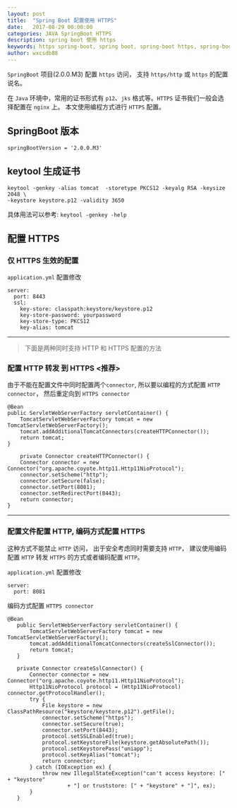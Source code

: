 ```yaml
---
layout: post
title:  "Spring Boot 配置使用 HTTPS"
date:   2017-08-29 00:00:00
categories: JAVA SpringBoot HTTPS
description: spring boot 使用 https
keywords: https spring-boot, spring boot, spring-boot https, spring-boot-https
author: wxcsdb88
---
```


`SpringBoot` 项目(2.0.0.M3) 配置 `https` 访问， 支持 `https/http` 或 `https` 的配置说名。

在 `Java` 环境中，常用的证书形式有 `p12`、`jks` 格式等。`HTTPS` 证书我们一般会选择配置在 `nginx` 上。
本文使用编程方式进行 `HTTPS` 配置。

## SpringBoot 版本
`springBootVersion = '2.0.0.M3'`

## keytool 生成证书

```
keytool -genkey -alias tomcat  -storetype PKCS12 -keyalg RSA -keysize 2048 \
-keystore keystore.p12 -validity 3650
```
具体用法可以参考: `keytool -genkey -help`

## 配置 HTTPS
### 仅 HTTPS 生效的配置
`application.yml` 配置修改
```
server:
  port: 8443
  ssl:
    key-store: classpath:keystore/keystore.p12
    key-store-password: yourpassword
    key-store-type: PKCS12
    key-alias: tomcat
```
------
> 下面是两种同时支持 HTTP 和 HTTPS 配置的方法

### 配置 HTTP 转发 到 HTTPS <推荐>
由于不能在配置文件中同时配置两个`connector`, 所以要以编程的方式配置 `HTTP connector`，
然后重定向到 `HTTPS connector`
```
@Bean
public ServletWebServerFactory servletContainer() {
    TomcatServletWebServerFactory tomcat = new TomcatServletWebServerFactory();
    tomcat.addAdditionalTomcatConnectors(createHTTPConnector());
    return tomcat;
}

    private Connector createHTTPConnector() {
    Connector connector = new Connector("org.apache.coyote.http11.Http11NioProtocol");
    connector.setScheme("http");
    connector.setSecure(false);
    connector.setPort(8081);
    connector.setRedirectPort(8443);
    return connector;
}
```
------
### 配置文件配置 HTTP, 编码方式配置 HTTPS

这种方式不能禁止 `HTTP` 访问， 出于安全考虑同时需要支持 `HTTP`， 建议使用编码配置 `HTTP`
转发 `HTTPS` 的方式或者编码配置 `HTTP`。

`application.yml` 配置修改
```
server:
  port: 8081
```

编码方式配置 `HTTPS connector`
```
@Bean
   public ServletWebServerFactory servletContainer() {
       TomcatServletWebServerFactory tomcat = new TomcatServletWebServerFactory();
       tomcat.addAdditionalTomcatConnectors(createSslConnector());
       return tomcat;
   }

   private Connector createSslConnector() {
       Connector connector = new Connector("org.apache.coyote.http11.Http11NioProtocol");
       Http11NioProtocol protocol = (Http11NioProtocol) connector.getProtocolHandler();
       try {
           File keystore = new ClassPathResource("keystore/keystore.p12").getFile();
           connector.setScheme("https");
           connector.setSecure(true);
           connector.setPort(8443);
           protocol.setSSLEnabled(true);
           protocol.setKeystoreFile(keystore.getAbsolutePath());
           protocol.setKeystorePass("uniapp");
           protocol.setKeyAlias("tomcat");
           return connector;
       } catch (IOException ex) {
           throw new IllegalStateException("can't access keystore: [" + "keystore"
                   + "] or truststore: [" + "keystore" + "]", ex);
       }
   }
```
